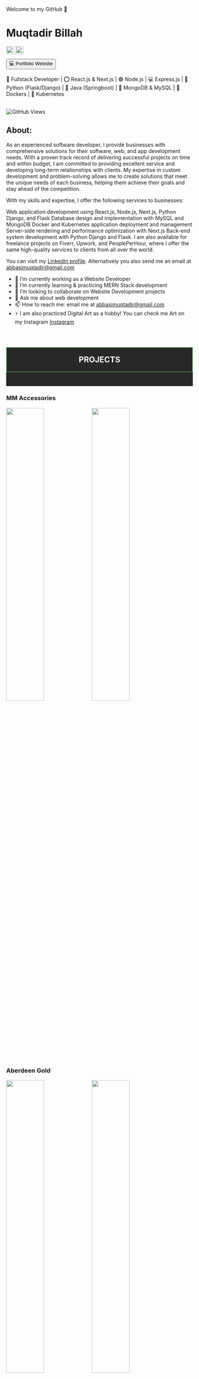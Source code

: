 Welcome to my GitHub 👋
<h1>Muqtadir Billah</h1>


<a href="https://www.linkedin.com/in/muqtadir-billah-musab-abbasi/">
<img align="left" alt="Muqtadir Billah" width="22px" src="https://i.postimg.cc/kgRPwJM2/linkedin.png" />
</a>
<a href="https://abbasimusab2000.medium.com/">
<img align="left" alt="Muqtadir Billah" width="22px" src="https://i.postimg.cc/Kv46vGM0/medium.png" />
</a>
<br />
<br />
<a href="https://www.digitalascendent.com" target="_blank" style="background-color: white, color: black"><button>💻 Portfolio Website</button></a>
<br />
<br />
🚀 Fullstack Developer | ⭕ React.js & Next.js | 🟢 Node.js | 💻 Express.js | 🐍 Python (Flask/Django) | 🚀 Java (Springboot) | 📄 MongoDB & MySQL | 🐳 Dockers | 🚢 Kubernetes
<br />
<br />


![GitHub Views](https://komarev.com/ghpvc/?username=MuqtadirBillah&color=blue)

<h2>About:</h2>

As an experienced software developer, I provide businesses with comprehensive solutions for their
software, web, and app development needs. With a proven track record of delivering successful
projects on time and within budget, I am committed to providing excellent service and developing
long-term relationships with clients. My expertise in custom development and problem-solving
allows me to create solutions that meet the unique needs of each business, helping them achieve
their goals and stay ahead of the competition.

With my skills and expertise, I offer the following services to businesses:

Web application development using React.js, Node.js, Next.js, Python Django, and Flask
Database design and implementation with MySQL and MongoDB
Docker and Kubernetes application deployment and management
Server-side rendering and performance optimization with Next.js
Back-end system development with Python Django and Flask.
I am also available for freelance projects on Fiverr, Upwork, and PeoplePerHour, where I offer the same high-quality services to clients from all over the world.

You can visit my <a href="https://www.linkedin.com/in/muqtadir-billah-musab-abbasi/">LinkedIn profile</a>. Alternatively you also send me an email at <a href="mailto:abbasimuqtadir@gmail.com">abbasimuqtadir@gmail.com</a>

- 🔭 I’m currently working as a Website Developer
- 🌱 I’m currently learning & practicing MERN Stack development
- 👯 I’m looking to collaborate on Website Development projects
- 💬 Ask me about web development
- 📫 How to reach me: email me at abbasimuqtadir@gmail.com
- ⚡ I am also practiced Digital Art as a hobby! You can check me Art on my Instagram <a href="https://www.instagram.com/muqtadirbillahmusab/">Instagram</a>

<br />
<div style="background-color: #282828; padding-bottom: 20px;">
    <h2 style="text-align: center; background-color: #282828; padding-top: 20px; padding-bottom: 20px; color: white; border: 1px solid #61CE70;">PROJECTS</h2>
    <!-- <h1 style="color: white; text-align: center;">Custom Websites</h1> -->
    <!-- <hr style="width: 60%; margin: 0 auto;" /> -->
</div>



<div class="project">
    <div class="profRow" margin-bottom="10px;" style="">
        <h3>MM Accessories</h3>
        <img src="https://www.digitalascendent.com/assets/images/portfolio/mm.jpg" width="45%;" />
        <img src="https://www.digitalascendent.com/assets/images/portfolio/mm-hover.jpg" width="45%;" />
    </div>
    <div class="profRow" margin-bottom="10px;" style="">
        <h3>Aberdeen Gold</h3>
        <img src="https://www.digitalascendent.com/assets/images/portfolio/aberdeen.jpg" width="45%;" />
        <img src="https://www.digitalascendent.com/assets/images/portfolio/aberdeen-hover.jpg" width="45%;" />
    </div>
    <div class="profRow" margin-bottom="10px;" style="">
        <h3>The 26 Software</h3>
        <img src="https://www.digitalascendent.com/assets/images/portfolio/26.jpg" width="45%;" />
        <img src="https://www.digitalascendent.com/assets/images/portfolio/26-hover.jpg" width="45%;" />
    </div>
    <div class="profRow" margin-bottom="10px;" style="">
        <h3>Build Integrate</h3>
        <img src="https://www.digitalascendent.com/assets/images/portfolio/bi.jpg" width="45%;" />
        <img src="https://www.digitalascendent.com/assets/images/portfolio/bi-hover.jpg" width="45%;" />
    </div>
    <div class="profRow" margin-bottom="10px;" style="">
        <h3>Felicio</h3>
        <img src="https://www.digitalascendent.com/assets/images/portfolio/felicio.jpg" width="45%;" />
        <img src="https://www.digitalascendent.com/assets/images/portfolio/felicio-hover.jpg" width="45%;" />
    </div>
    <div class="profRow" margin-bottom="10px;" style="">
        <h3>Hulm Solutions</h3>
        <img src="https://www.digitalascendent.com/assets/images/portfolio/hulm.jpg" width="45%;" />
        <img src="https://www.digitalascendent.com/assets/images/portfolio/hulm-hover.jpg" width="45%;" />
    </div>
    <div class="profRow" margin-bottom="10px;" style="">
        <h3>MagMajick</h3>
        <img src="https://www.digitalascendent.com/assets/images/portfolio/mag.jpg" width="45%;" />
        <img src="https://www.digitalascendent.com/assets/images/portfolio/mag-hover.jpg" width="45%;" />
    </div>
    <div class="profRow" margin-bottom="10px;" style="">
        <h3>Xharptech</h3>
        <img src="https://www.digitalascendent.com/assets/images/portfolio/xharptech.jpg" width="45%;" />
        <img src="https://www.digitalascendent.com/assets/images/portfolio/xharptech-hover.jpg" width="45%;" />
    </div>
    <div class="profRow" margin-bottom="10px;" style="">
        <h3>Shoplift</h3>
        <img src="https://www.digitalascendent.com/assets/images/portfolio/shoplift.jpg" width="45%;" />
        <img src="https://www.digitalascendent.com/assets/images/portfolio/shoplift-hover.jpg" width="45%;" />
    </div>
    <div class="profRow" margin-bottom="10px;" style="">
        <h3>Shortform</h3>
        <img src="https://www.digitalascendent.com/assets/images/portfolio/shortform.jpg" width="45%;" />
        <img src="https://www.digitalascendent.com/assets/images/portfolio/shortform-hover.jpg" width="45%;" />
    </div>
    <div class="profRow" margin-bottom="10px;" style="">
        <h3>Virtual Healthcare Agent</h3>
        <img src="https://www.digitalascendent.com/assets/images/portfolio/vha.jpg" width="45%;" />
        <img src="https://www.digitalascendent.com/assets/images/portfolio/vha-hover.jpg" width="45%;" />
    </div>
    <div class="profRow" margin-bottom="10px;" style="">
        <h3>Grade Tuition Academy</h3>
        <img src="https://www.digitalascendent.com/assets/images/portfolio/grade.jpg" width="45%;" />
        <img src="https://www.digitalascendent.com/assets/images/portfolio/grade-hover.jpg" width="45%;" />
    </div>
</div>


<br />
<br />

<h3>Profile Analytics</h3>

![GitHub Views](https://komarev.com/ghpvc/?username=MuqtadirBillah&color=blue)

![Muqtadir's github stats](https://github-readme-stats.vercel.app/api?username=muqtadirbillah&show_icons=true&hide_border=true)

[![Top Langs](https://github-readme-stats.vercel.app/api/top-langs/?username=MuqtadirBillah&layout=compact&theme=vision-friendly-dark)](https://github.com/anuraghazra/github-readme-stats)

<hr />
<hr />

